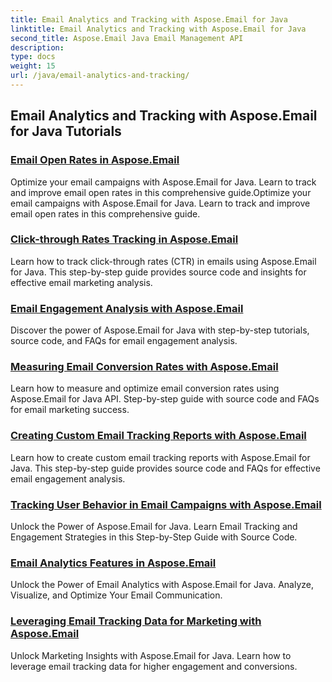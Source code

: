 ```yaml
---
title: Email Analytics and Tracking with Aspose.Email for Java
linktitle: Email Analytics and Tracking with Aspose.Email for Java
second_title: Aspose.Email Java Email Management API
description: 
type: docs
weight: 15
url: /java/email-analytics-and-tracking/
---
```


## Email Analytics and Tracking with Aspose.Email for Java Tutorials
### [Email Open Rates in Aspose.Email](./email-open-rates/)
Optimize your email campaigns with Aspose.Email for Java. Learn to track and improve email open rates in this comprehensive guide.Optimize your email campaigns with Aspose.Email for Java. Learn to track and improve email open rates in this comprehensive guide.
### [Click-through Rates Tracking in Aspose.Email](./click-through-rates-tracking/)
Learn how to track click-through rates (CTR) in emails using Aspose.Email for Java. This step-by-step guide provides source code and insights for effective email marketing analysis.
### [Email Engagement Analysis with Aspose.Email](./email-engagement-analysis/)
Discover the power of Aspose.Email for Java with step-by-step tutorials, source code, and FAQs for email engagement analysis.
### [Measuring Email Conversion Rates with Aspose.Email](./measuring-email-conversion-rates/)
Learn how to measure and optimize email conversion rates using Aspose.Email for Java API. Step-by-step guide with source code and FAQs for email marketing success.
### [Creating Custom Email Tracking Reports with Aspose.Email](./creating-custom-email-tracking-reports/)
Learn how to create custom email tracking reports with Aspose.Email for Java. This step-by-step guide provides source code and FAQs for effective email engagement analysis.
### [Tracking User Behavior in Email Campaigns with Aspose.Email](./tracking-user-behavior-in-email-campaigns/)
Unlock the Power of Aspose.Email for Java. Learn Email Tracking and Engagement Strategies in this Step-by-Step Guide with Source Code.
### [Email Analytics Features in Aspose.Email](./email-analytics-features/)
Unlock the Power of Email Analytics with Aspose.Email for Java. Analyze, Visualize, and Optimize Your Email Communication.
### [Leveraging Email Tracking Data for Marketing with Aspose.Email](./leveraging-email-tracking-data-for-marketing/)
Unlock Marketing Insights with Aspose.Email for Java. Learn how to leverage email tracking data for higher engagement and conversions.